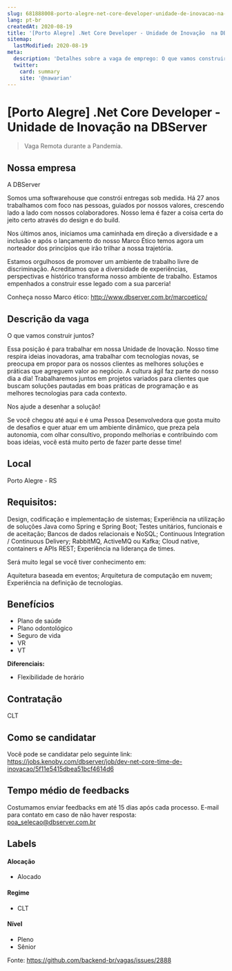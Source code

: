 ```yaml
---
slug: 681888008-porto-alegre-net-core-developer-unidade-de-inovacao-na-dbserver
lang: pt-br
createdAt: 2020-08-19
title: '[Porto Alegre] .Net Core Developer - Unidade de Inovação  na DBServer - Vaga de Emprego'
sitemap:
  lastModified: 2020-08-19
meta:
  description: 'Detalhes sobre a vaga de emprego: O que vamos construir juntos? Essa posição é para trabalhar em nossa Unidade de Inovação. Nosso time respira ideias inovadoras, ama trabalhar com tecnologias novas, se preocupa em propor para os nossos clientes as melhores soluções e práticas que agreguem valor ao negócio. A cultura ágil faz parte do nosso dia a dia! Trabalharemos juntos em projetos variados para clientes que buscam soluções pautadas em boas práticas de programação e as melhores tecnologias para cada contexto. Nos ajude a desenhar a solução! Se você chegou até aqui e é uma Pessoa Desenvolvedora que gosta muito de desafios e quer atuar em um ambiente dinâmico, que preza pela autonomia, com olhar consultivo, propondo melhorias e contribuindo com boas ideias, você está muito perto de fazer parte desse time!'
  twitter:
    card: summary
    site: '@nawarian'
---
```


# [Porto Alegre] .Net Core Developer - Unidade de Inovação  na DBServer

> Vaga Remota durante a Pandemia.


## Nossa empresa

A DBServer

Somos uma softwarehouse que constrói entregas sob medida. Há 27 anos trabalhamos com foco nas pessoas, guiados por nossos valores, crescendo lado a lado com nossos colaboradores. Nosso lema é fazer a coisa certa do jeito certo através do design e do build.

Nos últimos anos, iniciamos uma caminhada em direção a diversidade e a inclusão e após o lançamento do nosso Marco Ético temos agora um norteador dos princípios que irão trilhar a nossa trajetória.

Estamos orgulhosos de promover um ambiente de trabalho livre de discriminação. Acreditamos que a diversidade de experiências, perspectivas e histórico transforma nosso ambiente de trabalho. Estamos empenhados a construir esse legado com a sua parceria! 

Conheça nosso Marco ético: http://www.dbserver.com.br/marcoetico/

## Descrição da vaga

O que vamos construir juntos?

Essa posição é para trabalhar em nossa Unidade de Inovação. Nosso time respira ideias inovadoras, ama trabalhar com tecnologias novas, se preocupa em propor para os nossos clientes as melhores soluções e práticas que agreguem valor ao negócio. A cultura ágil faz parte do nosso dia a dia! Trabalharemos juntos em projetos variados para clientes que buscam soluções pautadas em boas práticas de programação e as melhores tecnologias para cada contexto.

Nos ajude a desenhar a solução!

Se você chegou até aqui e é uma Pessoa Desenvolvedora que gosta muito de desafios e quer atuar em um ambiente dinâmico, que preza pela autonomia, com olhar consultivo, propondo melhorias e contribuindo com boas ideias, você está muito perto de fazer parte desse time!

## Local

Porto Alegre - RS

## Requisitos:

Design, codificação e implementação de sistemas;
Experiência na utilização de soluções Java como Spring e Spring Boot;
Testes unitários, funcionais e de aceitação;
Bancos de dados relacionais e NoSQL;
Continuous Integration / Continuous Delivery;
RabbitMQ, ActiveMQ ou Kafka;
Cloud native, containers e APIs REST;
Experiência na liderança de times.

Será muito legal se você tiver conhecimento em:

Aquitetura baseada em eventos;
Arquitetura de computação em nuvem;
Experiência na definição de tecnologias.

## Benefícios

- Plano de saúde
- Plano odontológico
- Seguro de vida
- VR 
- VT


**Diferenciais:**
- Flexibilidade de horário

## Contratação

CLT

## Como se candidatar

Você pode se candidatar pelo seguinte link: https://jobs.kenoby.com/dbserver/job/dev-net-core-time-de-inovacao/5f11e5415dbea51bcf4614d6

## Tempo médio de feedbacks

Costumamos enviar feedbacks em até 15 dias após cada processo.
E-mail para contato em caso de não haver resposta: poa_selecao@dbserver.com.br

## Labels


#### Alocação
- Alocado


#### Regime
- CLT


#### Nível
- Pleno
- Sênior


Fonte: https://github.com/backend-br/vagas/issues/2888